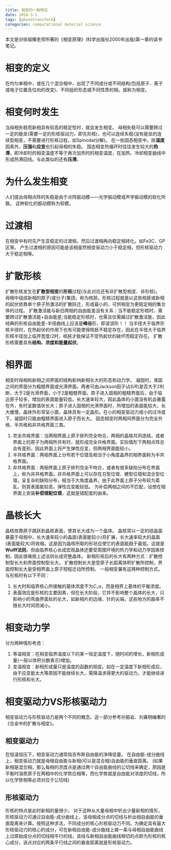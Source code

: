 ```yaml
---
title: 相变的一般特征
date: 2016-3-1
tags: [phasetransform]
categories: computational material science
---
```

本文是对徐祖耀老师所著的《相变原理》(科学出版社2000年出版)第一章的读书笔记。

# 相变的定义
在均匀单相中，或在几个混合相中，出现了不同成分或不同结构(包括原子、离子或电子位置及位向的改变)、不同组织形态或不同性质的相，就称为相变。

# 相变何时发生
当母相失稳而新相具有较高的稳定性时，就会发生相变。
母相失稳可以需要跨过一定的能垒(需要一定的形核驱动力，即先形核)，也可以连续失稳(没有能垒的连续型相变，不需要进行形核过程，如Spinodal分解)。
在一些固态相变中，除**温度**因素外，**压强**和**应变**也引起母相的失稳。
固态相变热循环时往往发生较大的**热滞**，即冷却时的相变温度不等于再次加热时的相变温度，在加热、冷却相变曲线中形成热滞回线。与此类似的还有**压滞**。

# 为什么发生相变
人们提出母相点阵的失稳是由于点阵振动模——光学振动模或声学振动模的软化所致。
这种软化的振动模称为软模。

# 过渡相
在相变中有时先产生亚稳定的过渡相，然后过渡相再向稳定相转化。如Fe3C、GP区等。
产生过渡相的原因可能是该相虽然相变驱动力小于稳定相，但形核驱动力大于稳定相等。

# 扩散形核
扩散形核发生在**扩散型相变**的**形核**过程(与此对应还有非扩散型相变、非形核)。
母相中组成新相的原子(或分子)集团，称为核胚。形核过程就是以这些核胚或新相的起伏依靠单个原子热激活的扩散跃迁，形成最小的、可供相变为更稳定相的集合体的过程。
扩散激活能与新旧两相的自由能差没有关系：当不能稳定形核时，需要跨过扩散激活能+自由能差;当能稳定形核时，也需且仅需越过扩散激活能，因此经典的形核自由能差-半径曲线上应该是**峰谷**形，即波浪形！！
当半径大于临界形核半径时，在热起伏的作用下也有可能使得核胚不稳定存在，因此在半径大于临界形核半径加上临界宽度/2时，核胚才能保证不受热起伏的破坏而稳定存在。
扩散形核需要具有**结构、浓度和能量起伏**。

# 相界面
相变时母相和新相之间界面的结构影响新相长大的形态和动力学。
凝固时，液固之间的界面分为粗糙界面或光滑界面。两者可由Jackson因子($\Delta S/R$)是否大于2判断，大于2是光滑界面，小于2是粗糙界面。原子进入固相的粗糙界面后，由于临近原子较多，增加的表面能量较低，长大速率较大，因此晶体的小面没有机会暴露在外，有时呈数值状长大；原子进入固相的光滑界面时，所增加的表面能较大，长大缓慢，晶体外形常呈小面，晶体具有一定晶形。在小的相变驱动力或小的过冷度下，凝固时只能由粗糙界面进入原子而长大。
固态相变时两相间界面分为完全共格、半共格和非共格界面三类。
1. 完全共格界面：当两相界面上原子排列完全吻合，两相的晶格共同连结，或者界面上的原子为两相所共有时，就形成完全共格界面。实际情形下两相点阵总会有差别，因此界面上将产生弹性应变，但两相界面能较小。
2. 半共格界面：两相界面上分布若干位错及相当于小角度晶界的相界面称为半共格界面。
3. 非共格界面：两相界面上原子排列完全不吻合，或者有很多缺陷分布在界面上，称为非共格界面。非共格界面上可以存在刃型位错、螺型位错和混合型位错，呈复杂的缺陷分布，相当于大角度晶界。由于此界面上原子分布较为紊乱，则其表面能较高，弹性应变能较低。
为补偿两相之间的不匹配，设想在相界面上安装**补偿错配位错**，这就是错配度的由来。

# 晶核长大
晶核依靠原子跳跃到晶核表面，使其长大成为一个晶体。
晶核常以一定的结晶面暴露于母相中，长大速率较小的晶面(表面能较小)将扩展，长大速率较大的晶面(表面能较大)将收缩。这是因为晶核所取的形状应使它的表面能趋于最低。这就是**Wulff法则**。但由临界核心长成宏观晶体还要受周围环境的热力学和动力学因素控制，因此很难按上述法则长成完整晶体。
新相形核后的长大有两种方式：扩散控制型长大和界面控制型长大。
扩散控制长大是受原子长距离体积扩散所控制，界面控制长大是受相界面上原子短程迁动所控制。
一般相变兼有这两种控制方式。
与形核时有以下不同：
1. 长大时和临界核心所接触的基体浓度不为$C\_\alpha$，而是相界上基体的平衡浓度。
2. 表面效应是形核的主要因素，但在长大阶段，它并不影响整个晶体的长大，只影响小的弯曲界面处的长大，如新相片的边缘、针的尖端，这些地方的曲率不随长大时间而减小。

# 相变动力学
分为两种情形考虑：
1. 等温相变：在相变临界温度以下的某一恒定温度下，随时间的增长，新相形成量(一般以体积分数表示)增加。
2. 变温相变：新相形成量只是温度的函数的相变。如在一定温度下新相形成后，由于应变能太大等原因不能继续长大，需降温求得更大的驱动力，才能继续进行形核和长大。

# 相变驱动力VS形核驱动力
相变驱动力与形核驱动力是两个不同的概念。这一部分参考孙振岩、刘春明编著的《合金中的扩散与相变》。
## 相变驱动力
在恒温恒压下，相变驱动力通常指吉布斯自由能的净降低量。
在自由能-成分曲线上，相变驱动力就是母相自由能与新相(可以是混合相)自由能的垂直距离。
(如果新相是混合相，那么每相的浓度点是通过两个自由能曲线的公切线来确定，原因是平衡时溶质原子在两相中的化学势应相等，而化学势就是自由能对浓度的切线，所以化学势相等必须对应于公切线)
## 形核驱动力
形核的特点是此时新相的量很少。
对于这种从大量母相中析出少量新相的情形，形核驱动力可通过自由能-成分曲线上，该母相成分点的切线与析出相自由能的垂直距离来计算。按照这种求法，不同成分的核心形核驱动力不同。为确定具有最大形核驱动力的核心的成分，可在新相自由能-成分曲线上做一条与母相自由能曲线上过原始成分点的切线相平行的线，该线与新相自由能曲线相切的点即为形核的核心成分，该点对应的两条平行线之间的垂直距离就是形核驱动力。
